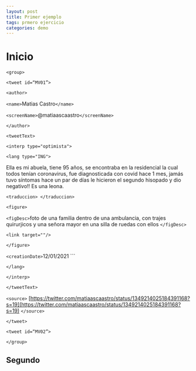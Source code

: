 ```yaml
---
layout: post
title: Primer ejemplo 
tags: prmero ejercicio 
categories: demo
---
```


# Inicio
 

`<group>`

`<tweet id=“MV01”>`

`<author>`

`<name>`Matias Castro`</name>`

`<screenName>`@matiaascaastro`</screenName>`

`</author>`

`<tweetText>`

`<interp type="optimista">`

`<lang type="ING">`

Ella es mi abuela, tiene 95 años, se encontraba en la residencial la cual todos tenían coronavirus, fue diagnosticada con covid hace 1 mes, jamás tuvo síntomas hace un par de días le hicieron el segundo hisopado y dio negativo!! Es una leona.

`<traduccion> </traduccion>`

`<figure>`

`<figDesc>`foto de una familia dentro de una ambulancia, con trajes quirurjicos y una señora mayor en una silla de ruedas con ellos `</figDesc>`

`<link target=""/>`

`</figure>`

`<creationDate>`12/01/2021 `</creationDate>``

`</lang>`

`</interp>`

`</tweetText>`

`<source>` [https://twitter.com/matiaascaastro/status/1349214025184391168?s=19](https://twitter.com/matiaascaastro/status/1349214025184391168?s=19) `</source>`

`</tweet>`

`<tweet id=“MV02”>`

`</group>`


## Segundo

